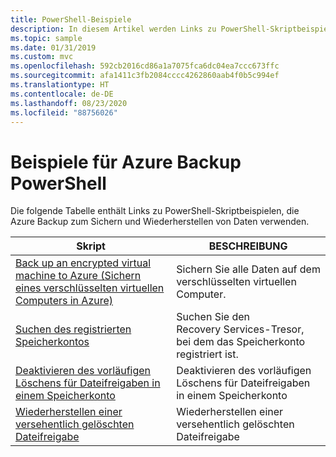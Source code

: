 ```yaml
---
title: PowerShell-Beispiele
description: In diesem Artikel werden Links zu PowerShell-Skriptbeispielen bereitgestellt, die Azure Backup zum Sichern und Wiederherstellen von Daten verwenden.
ms.topic: sample
ms.date: 01/31/2019
ms.custom: mvc
ms.openlocfilehash: 592cb2016cd86a1a7075fca6dc04ea7ccc673ffc
ms.sourcegitcommit: afa1411c3fb2084cccc4262860aab4f0b5c994ef
ms.translationtype: HT
ms.contentlocale: de-DE
ms.lasthandoff: 08/23/2020
ms.locfileid: "88756026"
---
```

# <a name="azure-backup-powershell-samples"></a>Beispiele für Azure Backup PowerShell

Die folgende Tabelle enthält Links zu PowerShell-Skriptbeispielen, die Azure Backup zum Sichern und Wiederherstellen von Daten verwenden.

| Skript | BESCHREIBUNG |
|---|---|
| [Back up an encrypted virtual machine to Azure (Sichern eines verschlüsselten virtuellen Computers in Azure)](./scripts/backup-powershell-sample-backup-encrypted-vm.md) | Sichern Sie alle Daten auf dem verschlüsselten virtuellen Computer.|
| [Suchen des registrierten Speicherkontos](./scripts/backup-powershell-script-find-recovery-services-vault.md) | Suchen Sie den Recovery Services-Tresor, bei dem das Speicherkonto registriert ist. |
| [Deaktivieren des vorläufigen Löschens für Dateifreigaben in einem Speicherkonto](./scripts/disable-soft-delete-for-file-shares.md) | Deaktivieren des vorläufigen Löschens für Dateifreigaben in einem Speicherkonto|
| [Wiederherstellen einer versehentlich gelöschten Dateifreigabe](./scripts/backup-powershell-script-undelete-file-share.md) | Wiederherstellen einer versehentlich gelöschten Dateifreigabe |
